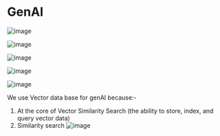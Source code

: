 # GenAI
![image](https://github.com/LetsDoIt298/GenAI/assets/90137904/76041206-1cae-4e5e-9398-56fb0724fbd5)

![image](https://github.com/LetsDoIt298/GenAI/assets/90137904/07930a1f-088e-4efd-bc77-4de88137ae54)

![image](https://github.com/LetsDoIt298/GenAI/assets/90137904/96d3303c-2e22-4da2-8963-d0be76676b64)

![image](https://github.com/LetsDoIt298/GenAI/assets/90137904/98563bd1-dd78-4c23-81f9-a04c9affb0a8)

![image](https://github.com/user-attachments/assets/3131b6d2-65c6-46eb-9762-15b90fd8098b)

We use Vector data base for genAI because:-
1) At the core of Vector Similarity Search (the ability to store, index, and query vector data)
2) Similarity search
![image](https://github.com/user-attachments/assets/52e23697-c202-4df1-a7f6-5c48a08a5c71)


